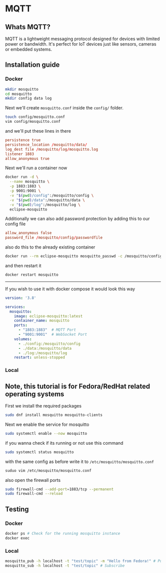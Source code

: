 # MQTT

## Whats MQTT?
MQTT is a lightweight messaging protocol designed for devices with limited power or bandwidth. It's perfect for IoT devices just like sensors, cameras or embedded systems.

## Installation guide
### Docker
```bash
mkdir mosquitto
cd mosquitto
mkdir config data log
```
Next we'll create `mosquitto.conf` inside the `config/` folder.
```bash
touch config/mosquitto.conf
vim config/mosquitto.conf
```
and we'll put these lines in there
```conf
persistence true
persistence_location /mosquitto/data/
log_dest file /mosquitto/log/mosquitto.log
listener 1883
allow_anonymous true
```
Next we'll run a container now
```bash
docker run -d \
  --name mosquitto \
  -p 1883:1883 \
  -p 9001:9001 \
  -v "$(pwd)/config":/mosquitto/config \
  -v "$(pwd)/data":/mosquitto/data \
  -v "$(pwd)/log":/mosquitto/log \
  eclipse-mosquitto
```
Additionally we can also add password protection by adding this to our config file
```conf
allow_anonymous false
password_file /mosquitto/config/passwordfile
```
also do this to the already existing container
```bash
docker run --rm eclipse-mosquitto mosquitto_passwd -c /mosquitto/config/passwordfile username
```
and then restart it
```bash
docker restart mosquitto
```
---
If you wish to use it with docker compose it would look this way
```yml
version: '3.8'

services:
  mosquitto:
    image: eclipse-mosquitto:latest
    container_name: mosquitto
    ports:
      - "1883:1883"  # MQTT Port
      - "9001:9001"  # WebSocket Port
    volumes:
      - ./config:/mosquitto/config
      - ./data:/mosquitto/data
      - ./log:/mosquitto/log
    restart: unless-stopped
```
### Local
Note, this tutorial is for Fedora/RedHat related operating systems
---
First we install the required packages
```bash
sudo dnf install mosquitto mosquitto-clients
```
Next we enable the service for mosquitto
```bash
sudo systemctl enable --now mosquitto
```
if you wanna check if its running or not use this command
```bash
sudo systemctl status mosquitto
```
with the same config as before write it to `/etc/mosquitto/mosquitto.conf`
```bash
suduo vim /etc/mosquitto/mosquitto.conf
```
also open the firewall ports
```bash
sudo firewall-cmd --add-port=1883/tcp --permanent
sudo firewall-cmd --reload
```
## Testing
### Docker
```bash
docker ps # Check for the running mosquitto instance
docker exec 
```
### Local
```bash
mosquitto_pub -h localhost -t "test/topic" -m "Hello from Fedora!" # Publish a message
mosquitto_sub -h localhost -t "test/topic" # Subscribe
```
